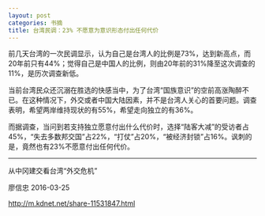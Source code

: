 ```yaml
---
layout: post
categories: 书摘
title: 台湾民调：23% 不愿意为意识形态付出任何代价
---
```


前几天台湾的一次民调显示，认为自己是台湾人的比例是73%，达到新高点，而20年前只有44%；觉得自己是中国人的比例，则由20年前的31%降至这次调查的11%，是历次调查新低。

当前台湾民众还沉溺在胜选的快感当中，为了台湾“国族意识”的空前高涨陶醉不已。在这种情况下，外交或者中国大陆因素，并不是台湾人关心的首要问题。调查表明，希望两岸维持现状的有55%，希望走向独立的有36%。

而据调查，当问到若支持独立愿意付出什么代价时，选择“陆客大减”的受访者占45%，“失去多数邦交国”占22%，“打仗”占20%，“被经济封锁”占16%。讽刺的是，竟然也有23%不愿意付出任何代价。

---

从中冈建交看台湾“外交危机”

廖信忠 2016-03-25

http://m.kdnet.net/share-11531847.html